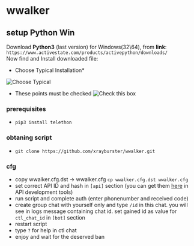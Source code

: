 # wwalker

## setup Python Win

Download **Python3** (last version) for Windows(32\64), from **link**:   
    `https://www.activestate.com/products/activepython/downloads/`    
Now find and Install downloaded file:
* Choose Typical Installation*

![Choose Typical](https://github.com/wwfix/wwalker/blob/master/PythonTypical.png)
* These points must be checked
![Check this box](https://github.com/wwfix/wwalker/blob/master/PythonChecked.png)
    
### prerequisites
* `pip3 install telethon`

### obtaning script
*  `git clone https://github.com/xrayburster/wwalker.git`

### cfg
*  copу wwalker.cfg.dst -> wwalker.cfg `cp wwalker.cfg.dst wwalker.cfg`
* set correct API ID and hash in `[api]` section (you can get them [here](https://my.telegram.org) in API development tools)
* run script and complete auth (enter phonenumber and received code)
* create group chat with yourself only and type `/id` in this chat.
  you will see in logs message containing chat id. set gained id as value for `ctl_chat_id` in `[bot]` section
* restart script
* type `?` for help in ctl chat
* enjoy and wait for the deserved ban
